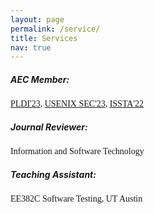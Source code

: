 ```yaml
---
layout: page
permalink: /service/
title: Services
nav: true
---
```


##### **AEC Member:**
<span style="font-family:Consolas; font-size:1em;">[PLDI'23](https://pldi23.sigplan.org/track/pldi-2023-pldi-research-artifacts#About), [USENIX SEC'23](https://www.usenix.org/conference/usenixsecurity23/call-for-artifacts), [ISSTA'22](https://conf.researchr.org/track/issta-2022/issta-2022-artifact-evaluation) </span>

##### **Journal Reviewer:**
<span style="font-family:Consolas; font-size:1em;">Information and Software Technology</span>

##### **Teaching Assistant:**
<span style="font-family:Consolas; font-size:1em;">EE382C Software Testing, UT Austin</span>
